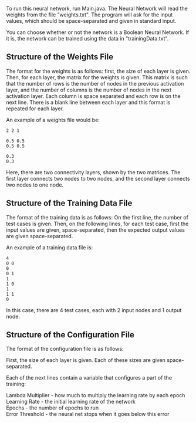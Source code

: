 To run this neural network, run Main.java. The Neural Network will read the weights from the file 
"weights.txt". The program will ask for the input values, which should be space-separated and given in 
standard input.

You can choose whether or not the network is a Boolean Neural Network. If it is, the network can be 
trained using the data in "trainingData.txt".

## Structure of the Weights File

The format for the weights is as follows: first, the size of each layer is given. Then, for each 
layer, the matrix for the weights is given. This matrix is such that the number of rows is the 
number of nodes in the previous activation layer, and the number of columns is the number of nodes 
in the next activation layer. Each column is space separated and each row is on the next line. There 
is a blank line between each layer and this format is repeated for each layer.

An example of a weights file would be:
     
    2 2 1
    
    0.5 0.5
    0.5 0.5
    
    0.3
    0.3
   
Here, there are two connectivity layers, shown by the two matrices. The first layer connects
two nodes to two nodes, and the second layer connects two nodes to one node.

## Structure of the Training Data File

The format of the training data is as follows: On the first line, the number of test cases is given. Then, on the following lines, for each test case, first the input values are given, space-separated, then the expected output values are given space-separated.

An example of a training data file is:

    4
    0 0
    0
    0 1
    1
    1 0
    1
    1 1
    0
    
In this case, there are 4 test cases, each with 2 input nodes and 1 output node.

## Structure of the Configuration File

The format of the configuration file is as follows:
                                        
First, the size of each layer is given. Each of these sizes are given space-separated.

Each of the next lines contain a variable that configures a part of the training:

Lambda Multiplier - how much to multiply the learning rate by each epoch\
Learning Rate - the initial learning rate of the network\
Epochs - the number of epochs to run\
Error Threshold - the neural net stops when it goes below this error